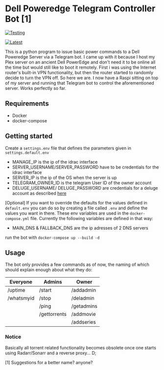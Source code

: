 
# Dell Poweredge Telegram Controller Bot [1]

[![Testing](https://github.com/Nighmared/PiDell/actions/workflows/staging.yml/badge.svg?branch=staging)](https://github.com/Nighmared/PiDell/actions/workflows/staging.yml)

[![Latest](https://github.com/Nighmared/PiDell/actions/workflows/main.yml/badge.svg)](https://github.com/Nighmared/PiDell/actions/workflows/main.yml)

This is a python program to issue basic power commands to a Dell Poweredge Server via a Telegram bot. I came up with it because I host my Plex server on an ancient Dell PowerEdge and don't need it to be online all the time but would still like to boot it remotely. First i was using the Internet router's built-in VPN functionality, but then the router started to randomly decide to turn the VPN off. So here we are. I now have a Raspi sitting on top of my server and running that Telegram bot to control the aforementioned server. Works perfectly so far.



## Requirements

- Docker
- docker-compose

## Getting started

Create a `settings.env` file that defines the parameters given in `settings.default.env`
- MANAGE_IP is the ip of the idrac interface
- SERVER_USERNAME/SERVER_PASSWORD have to be credentials for the idrac interface
- SERVER_IP is the ip of the OS when the server is up
- TELEGRAM_OWNER_ID is the telegram User ID of the owner account
- DELUGE_USERNAME/ DELUGE_PASSWORD are credentials for a deluge account as described [here](https://dev.deluge-torrent.org/wiki/UserGuide/Authentication)

[Optional] If you want to override the defaults for the values defined in `default.env` you can do so by creating a file called `.env` and define the values you want in there. These env variables are used in the `docker-compose.yml` file. Currently the following variables are defined in that way:
- MAIN_DNS & FALLBACK_DNS are the ip adresses of 2 DNS servers

run the bot with `docker-compose up --build -d`



## Usage

The bot only provides a few commands as of now, the naming of which should explain enough about what they do:

| Everyone   | Admins       | Owner      |
| ---------- | ------------ | ---------- |
| /uptime    | /start       | /addadmin  |
| /whatsmyid | /stop        | /deladmin  |
|            | /ping        | /getadmins |
|            | /gettorrents | /addmovie  |
|            |              | /addseries |


### Notice
Basically all torrent related functionality becomes obsolete once one starts using Radarr/Sonarr and a reverse proxy... D;



















[1] Suggestions for a better name? anyone?

